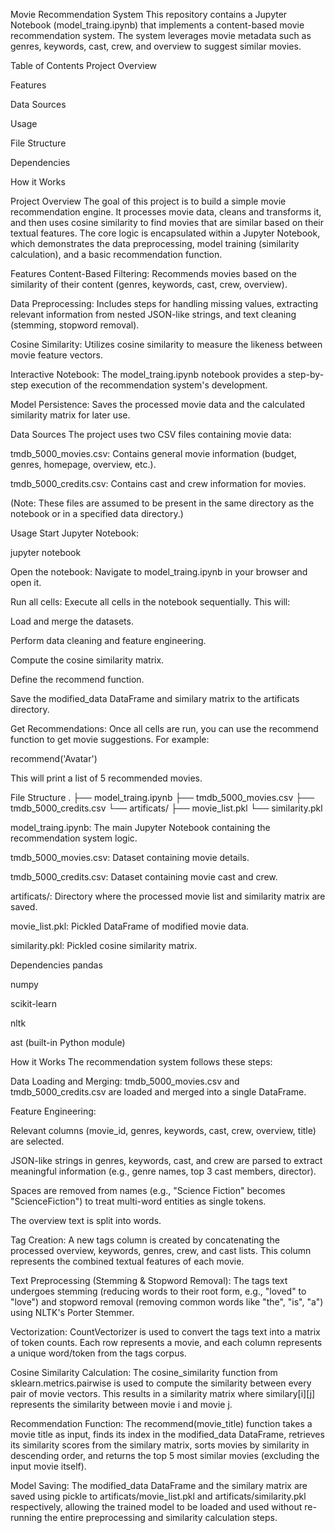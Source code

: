 Movie Recommendation System
This repository contains a Jupyter Notebook (model_traing.ipynb) that implements a content-based movie recommendation system. The system leverages movie metadata such as genres, keywords, cast, crew, and overview to suggest similar movies.

Table of Contents
Project Overview

Features

Data Sources

Usage

File Structure

Dependencies

How it Works

Project Overview
The goal of this project is to build a simple movie recommendation engine. It processes movie data, cleans and transforms it, and then uses cosine similarity to find movies that are similar based on their textual features. The core logic is encapsulated within a Jupyter Notebook, which demonstrates the data preprocessing, model training (similarity calculation), and a basic recommendation function.

Features
Content-Based Filtering: Recommends movies based on the similarity of their content (genres, keywords, cast, crew, overview).

Data Preprocessing: Includes steps for handling missing values, extracting relevant information from nested JSON-like strings, and text cleaning (stemming, stopword removal).

Cosine Similarity: Utilizes cosine similarity to measure the likeness between movie feature vectors.

Interactive Notebook: The model_traing.ipynb notebook provides a step-by-step execution of the recommendation system's development.

Model Persistence: Saves the processed movie data and the calculated similarity matrix for later use.

Data Sources
The project uses two CSV files containing movie data:

tmdb_5000_movies.csv: Contains general movie information (budget, genres, homepage, overview, etc.).

tmdb_5000_credits.csv: Contains cast and crew information for movies.

(Note: These files are assumed to be present in the same directory as the notebook or in a specified data directory.)

Usage
Start Jupyter Notebook:

jupyter notebook


Open the notebook:
Navigate to model_traing.ipynb in your browser and open it.

Run all cells:
Execute all cells in the notebook sequentially. This will:

Load and merge the datasets.

Perform data cleaning and feature engineering.

Compute the cosine similarity matrix.

Define the recommend function.

Save the modified_data DataFrame and similary matrix to the artificats directory.

Get Recommendations:
Once all cells are run, you can use the recommend function to get movie suggestions. For example:

recommend('Avatar')


This will print a list of 5 recommended movies.

File Structure
.
├── model_traing.ipynb
├── tmdb_5000_movies.csv
├── tmdb_5000_credits.csv
└── artificats/
    ├── movie_list.pkl
    └── similarity.pkl


model_traing.ipynb: The main Jupyter Notebook containing the recommendation system logic.

tmdb_5000_movies.csv: Dataset containing movie details.

tmdb_5000_credits.csv: Dataset containing movie cast and crew.

artificats/: Directory where the processed movie list and similarity matrix are saved.

movie_list.pkl: Pickled DataFrame of modified movie data.

similarity.pkl: Pickled cosine similarity matrix.

Dependencies
pandas

numpy

scikit-learn

nltk

ast (built-in Python module)

How it Works
The recommendation system follows these steps:

Data Loading and Merging: tmdb_5000_movies.csv and tmdb_5000_credits.csv are loaded and merged into a single DataFrame.

Feature Engineering:

Relevant columns (movie_id, genres, keywords, cast, crew, overview, title) are selected.

JSON-like strings in genres, keywords, cast, and crew are parsed to extract meaningful information (e.g., genre names, top 3 cast members, director).

Spaces are removed from names (e.g., "Science Fiction" becomes "ScienceFiction") to treat multi-word entities as single tokens.

The overview text is split into words.

Tag Creation: A new tags column is created by concatenating the processed overview, keywords, genres, crew, and cast lists. This column represents the combined textual features of each movie.

Text Preprocessing (Stemming & Stopword Removal): The tags text undergoes stemming (reducing words to their root form, e.g., "loved" to "love") and stopword removal (removing common words like "the", "is", "a") using NLTK's Porter Stemmer.

Vectorization: CountVectorizer is used to convert the tags text into a matrix of token counts. Each row represents a movie, and each column represents a unique word/token from the tags corpus.

Cosine Similarity Calculation: The cosine_similarity function from sklearn.metrics.pairwise is used to compute the similarity between every pair of movie vectors. This results in a similarity matrix where similary[i][j] represents the similarity between movie i and movie j.

Recommendation Function: The recommend(movie_title) function takes a movie title as input, finds its index in the modified_data DataFrame, retrieves its similarity scores from the similary matrix, sorts movies by similarity in descending order, and returns the top 5 most similar movies (excluding the input movie itself).

Model Saving: The modified_data DataFrame and the similary matrix are saved using pickle to artificats/movie_list.pkl and artificats/similarity.pkl respectively, allowing the trained model to be loaded and used without re-running the entire preprocessing and similarity calculation steps.
